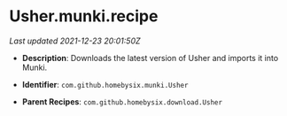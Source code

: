 # Usher.munki.recipe

_Last updated 2021-12-23 20:01:50Z_

- **Description**: Downloads the latest version of Usher and imports it into Munki.

- **Identifier**: `com.github.homebysix.munki.Usher`

- **Parent Recipes**: `com.github.homebysix.download.Usher`
